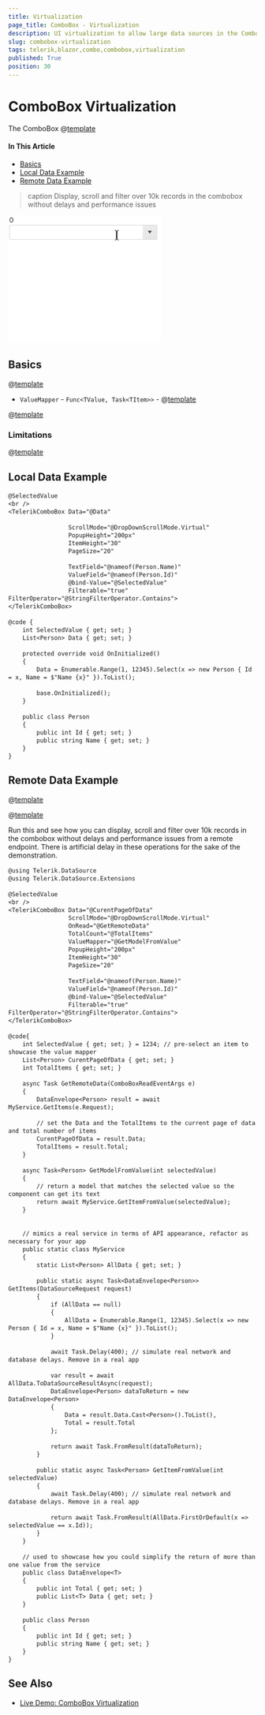 ```yaml
---
title: Virtualization
page_title: ComboBox - Virtualization
description: UI virtualization to allow large data sources in the ComboBox for Blazor.
slug: combobox-virtualization
tags: telerik,blazor,combo,combobox,virtualization
published: True
position: 30
---
```


# ComboBox Virtualization

The ComboBox @[template](/_contentTemplates/common/dropdowns-virtualization.md#value-proposition)

#### In This Article

* [Basics](#basics)
* [Local Data Example](#local-data-example)
* [Remote Data Example](#remote-data-example)

>caption Display, scroll and filter over 10k records in the combobox without delays and performance issues

![Virtual Scrolling of large local data](images/combobox-virtual-scrolling-local.gif)

## Basics

@[template](/_contentTemplates/common/dropdowns-virtualization.md#basics-core)


* `ValueMapper` - `Func<TValue, Task<TItem>>` - @[template](/_contentTemplates/common/dropdowns-virtualization.md#value-mapper-text)

@[template](/_contentTemplates/common/dropdowns-virtualization.md#remote-data-specifics)

### Limitations

@[template](/_contentTemplates/common/dropdowns-virtualization.md#limitations)

## Local Data Example



````CSHTML
@SelectedValue
<br />
<TelerikComboBox Data="@Data"

                 ScrollMode="@DropDownScrollMode.Virtual"
                 PopupHeight="200px"
                 ItemHeight="30"
                 PageSize="20"

                 TextField="@nameof(Person.Name)"
                 ValueField="@nameof(Person.Id)"
                 @bind-Value="@SelectedValue"
                 Filterable="true" FilterOperator="@StringFilterOperator.Contains">
</TelerikComboBox>

@code {
    int SelectedValue { get; set; }
    List<Person> Data { get; set; }

    protected override void OnInitialized()
    {
        Data = Enumerable.Range(1, 12345).Select(x => new Person { Id = x, Name = $"Name {x}" }).ToList();

        base.OnInitialized();
    }

    public class Person
    {
        public int Id { get; set; }
        public string Name { get; set; }
    }
}
````

## Remote Data Example

@[template](/_contentTemplates/common/dropdowns-virtualization.md#remote-data-sample-intro)

@[template](/_contentTemplates/common/dropdowns-virtualization.md#value-mapper-in-remote-example)

Run this and see how you can display, scroll and filter over 10k records in the combobox without delays and performance issues from a remote endpoint. There is artificial delay in these operations for the sake of the demonstration.

````CSHTML
@using Telerik.DataSource
@using Telerik.DataSource.Extensions

@SelectedValue
<br />
<TelerikComboBox Data="@CurentPageOfData"
                 ScrollMode="@DropDownScrollMode.Virtual"
                 OnRead="@GetRemoteData"
                 TotalCount="@TotalItems"
                 ValueMapper="@GetModelFromValue"
                 PopupHeight="200px"
                 ItemHeight="30"
                 PageSize="20"

                 TextField="@nameof(Person.Name)"
                 ValueField="@nameof(Person.Id)"
                 @bind-Value="@SelectedValue"
                 Filterable="true" FilterOperator="@StringFilterOperator.Contains">
</TelerikComboBox>

@code{
    int SelectedValue { get; set; } = 1234; // pre-select an item to showcase the value mapper
    List<Person> CurentPageOfData { get; set; }
    int TotalItems { get; set; }

    async Task GetRemoteData(ComboBoxReadEventArgs e)
    {
        DataEnvelope<Person> result = await MyService.GetItems(e.Request);

        // set the Data and the TotalItems to the current page of data and total number of items
        CurentPageOfData = result.Data;
        TotalItems = result.Total;
    }

    async Task<Person> GetModelFromValue(int selectedValue)
    {
        // return a model that matches the selected value so the component can get its text
        return await MyService.GetItemFromValue(selectedValue);
    }


    // mimics a real service in terms of API appearance, refactor as necessary for your app
    public static class MyService
    {
        static List<Person> AllData { get; set; }

        public static async Task<DataEnvelope<Person>> GetItems(DataSourceRequest request)
        {
            if (AllData == null)
            {
                AllData = Enumerable.Range(1, 12345).Select(x => new Person { Id = x, Name = $"Name {x}" }).ToList();
            }

            await Task.Delay(400); // simulate real network and database delays. Remove in a real app

            var result = await AllData.ToDataSourceResultAsync(request);
            DataEnvelope<Person> dataToReturn = new DataEnvelope<Person>
            {
                Data = result.Data.Cast<Person>().ToList(),
                Total = result.Total
            };

            return await Task.FromResult(dataToReturn);
        }

        public static async Task<Person> GetItemFromValue(int selectedValue)
        {
            await Task.Delay(400); // simulate real network and database delays. Remove in a real app

            return await Task.FromResult(AllData.FirstOrDefault(x => selectedValue == x.Id));
        }
    }

    // used to showcase how you could simplify the return of more than one value from the service
    public class DataEnvelope<T>
    {
        public int Total { get; set; }
        public List<T> Data { get; set; }
    }

    public class Person
    {
        public int Id { get; set; }
        public string Name { get; set; }
    }
}
````


## See Also

  * [Live Demo: ComboBox Virtualization](https://demos.telerik.com/blazor-ui/combobox/virtualization)
   
  
